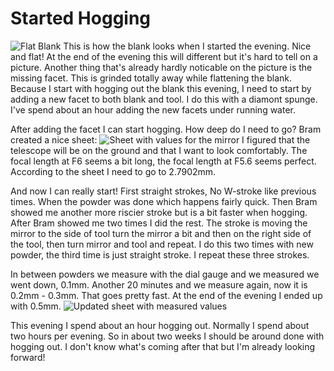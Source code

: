 # Started Hogging
![Flat Blank](/images/IMG_2728.jpg)
This is how the blank looks when I started the evening. Nice and flat! At the end of the evening this will different but it's hard to tell on a picture. Another thing that's already hardly noticable on the picture is the missing facet. This is grinded totally away while flattening the blank. Because I start with hogging out the blank this evening, I need to start by adding a new facet to both blank and tool. I do this with a diamont spunge. I've spend about an hour adding the new facets under running water.

After adding the facet I can start hogging. How deep do I need to go? Bram created a nice sheet:
![Sheet with values for the mirror](/images/IMG_2729.jpg)
I figured that the telescope will be on the ground and that I want to look comfortably. The focal length at F6 seems a bit long, the focal length at F5.6 seems perfect. According to the sheet I need to go to 2.7902mm.

And now I can really start! First straight strokes, No W-stroke like previous times. When the powder was done which happens fairly quick. Then Bram showed me another more riscier stroke but is a bit faster when hogging. After Bram showed me two times I did the rest. The stroke is moving the mirror to the side of tool turn the mirror a bit and then on the right side of the tool, then turn mirror and tool and repeat. I do this two times with new powder, the third time is just straight stroke. I repeat these three strokes.

In between powders we measure with the dial gauge and we measured we went down, 0.1mm. Another 20 minutes and we measure again, now it is 0.2mm - 0.3mm. That goes pretty fast. At the end of the evening I ended up with 0.5mm.
![Updated sheet with measured values](/images/IMG_2730.jpg)

This evening I spend about an hour hogging out. Normally I spend about two hours per evening. So in about two weeks I should be around done with hogging out. I don't know what's coming after that but I'm already looking forward!